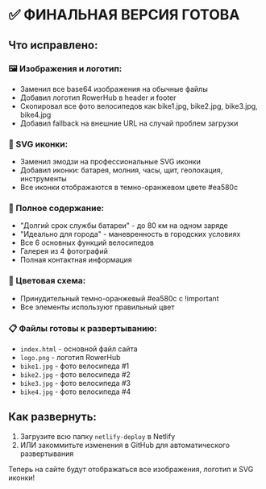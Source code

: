 # ✅ ФИНАЛЬНАЯ ВЕРСИЯ ГОТОВА

## Что исправлено:

### 🖼️ Изображения и логотип:
- Заменил все base64 изображения на обычные файлы
- Добавил логотип RowerHub в header и footer
- Скопировал все фото велосипедов как bike1.jpg, bike2.jpg, bike3.jpg, bike4.jpg
- Добавил fallback на внешние URL на случай проблем загрузки

### 🎯 SVG иконки:
- Заменил эмодзи на профессиональные SVG иконки
- Добавил иконки: батарея, молния, часы, щит, геолокация, инструменты
- Все иконки отображаются в темно-оранжевом цвете #ea580c

### 📱 Полное содержание:
- "Долгий срок службы батареи" - до 80 км на одном заряде
- "Идеально для города" - маневренность в городских условиях
- Все 6 основных функций велосипедов
- Галерея из 4 фотографий
- Полная контактная информация

### 🎨 Цветовая схема:
- Принудительный темно-оранжевый #ea580c с !important
- Все элементы используют правильный цвет

### 📋 Файлы готовы к развертыванию:
- `index.html` - основной файл сайта
- `logo.png` - логотип RowerHub
- `bike1.jpg` - фото велосипеда #1
- `bike2.jpg` - фото велосипеда #2
- `bike3.jpg` - фото велосипеда #3
- `bike4.jpg` - фото велосипеда #4

## Как развернуть:
1. Загрузите всю папку `netlify-deploy` в Netlify
2. ИЛИ закоммитьте изменения в GitHub для автоматического развертывания

Теперь на сайте будут отображаться все изображения, логотип и SVG иконки!